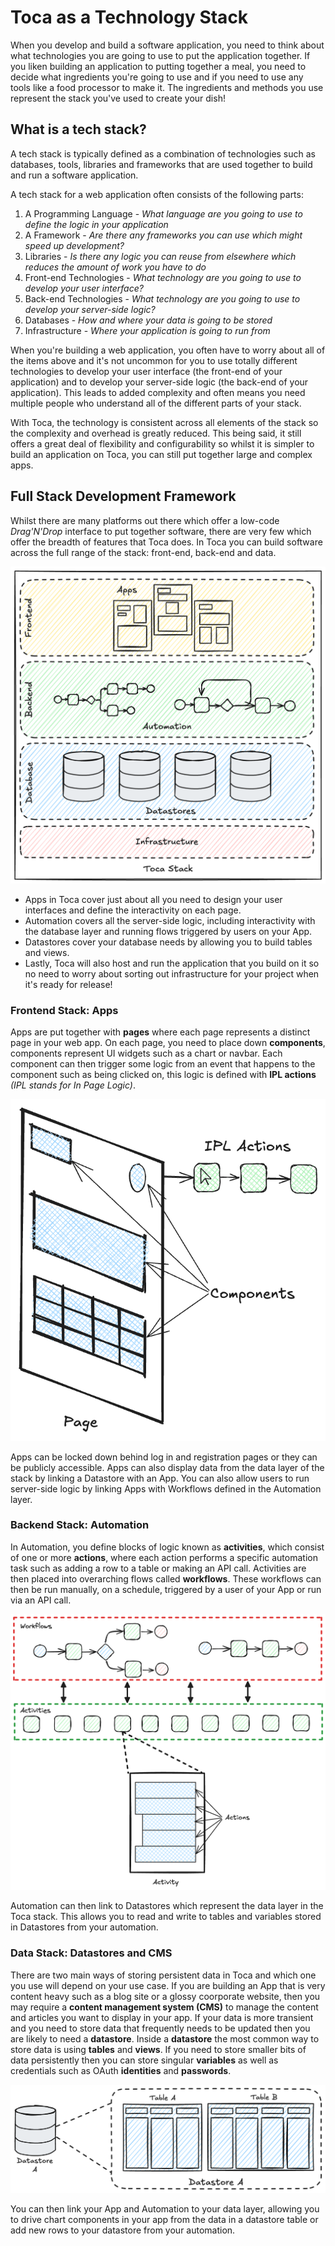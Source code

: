 # Toca as a Technology Stack

When you develop and build a software application, you need to think about what technologies you are going to use to put the application together. If you liken building an application to putting together a meal, you need to decide what ingredients you're going to use and if you need to use any tools like a food processor to make it. The ingredients and methods you use represent the stack you've used to create your dish!

## What is a tech stack?

A tech stack is typically defined as a combination of technologies such as databases, tools, libraries and frameworks that are used together to build and run a software application.

A tech stack for a web application often consists of the following parts:
1. A Programming Language - _What language are you going to use to define the logic in your application_
2. A Framework - _Are there any frameworks you can use which might speed up development?_
3. Libraries - _Is there any logic you can reuse from elsewhere which reduces the amount of work you have to do_
4. Front-end Technologies - _What technology are you going to use to develop your user interface?_
5. Back-end Technologies - _What technology are you going to use to develop your server-side logic?_
6. Databases - _How and where your data is going to be stored_
7. Infrastructure - _Where your application is going to run from_

When you're building a web application, you often have to worry about all of the items above and it's not uncommon for you to use totally different technologies to develop your user interface (the front-end of your application) and to develop your server-side logic (the back-end of your application). This leads to added complexity and often means you need multiple people who understand all of the different parts of your stack.

With Toca, the technology is consistent across all elements of the stack so the complexity and overhead is greatly reduced. This being said, it still offers a great deal of flexibility and configurability so whilst it is simpler to build an application on Toca, you can still put together large and complex apps.

## Full Stack Development Framework

Whilst there are many platforms out there which offer a low-code _Drag'N'Drop_ interface to put together software, there are very few which offer the breadth of features that Toca does. In Toca you can build software across the full range of the stack: front-end, back-end and data.

![The Toca Stack](/src/assets/book/toca_stack.png)

- Apps in Toca cover just about all you need to design your user interfaces and define the interactivity on each page.
- Automation covers all the server-side logic, including interactivity with the database layer and running flows triggered by users on your App.
- Datastores cover your database needs by allowing you to build tables and views.
- Lastly, Toca will also host and run the application that you build on it so no need to worry about sorting out infrastructure for your project when it's ready for release!


### Frontend Stack: Apps

Apps are put together with **pages** where each page represents a distinct page in your web app. On each page, you need to place down **components**, components represent UI widgets such as a chart or navbar. Each component can then trigger some logic from an event that happens to the component such as being clicked on, this logic is defined with **IPL actions** _(IPL stands for In Page Logic)_.

![Composition of an App Page](/src/assets/book/app_stack.png)

Apps can be locked down behind log in and registration pages or they can be publicly accessible. Apps can also display data from the data layer of the stack by linking a Datastore with an App. You can also allow users to run server-side logic by linking Apps with Workflows defined in the Automation layer.

### Backend Stack: Automation

In Automation, you define blocks of logic known as **activities**, which consist of one or more **actions**, where each action performs a specific automation task such as adding a row to a table or making an API call. Activities are then placed into overarching flows called **workflows**. These workflows can then be run manually, on a schedule, triggered by a user of your App or run via an API call.

![Composition of an Automation Project](/src/assets/book/automation_stack.png)

Automation can then link to Datastores which represent the data layer in the Toca stack. This allows you to read and write to tables and variables stored in Datastores from your automation.

### Data Stack: Datastores and CMS

There are two main ways of storing persistent data in Toca and which one you use will depend on your use case. If you are building an App that is very content heavy such as a blog site or a glossy coorporate website, then you may require a **content management system (CMS)** to manage the content and articles you want to display in your app. If your data is more transient and you need to store data that frequently needs to be updated then you are likely to need a **datastore**. Inside a **datastore** the most common way to store data is using **tables** and **views**. If you need to store smaller bits of data persistently then you can store singular **variables** as well as credentials such as OAuth **identities** and **passwords**.

![Composition of CMS and Datastores](/src/assets/book/datastore_cms_stack.png)

You can then link your App and Automation to your data layer, allowing you to drive chart components in your app from the data in a datastore table or add new rows to your datastore from your automation.
